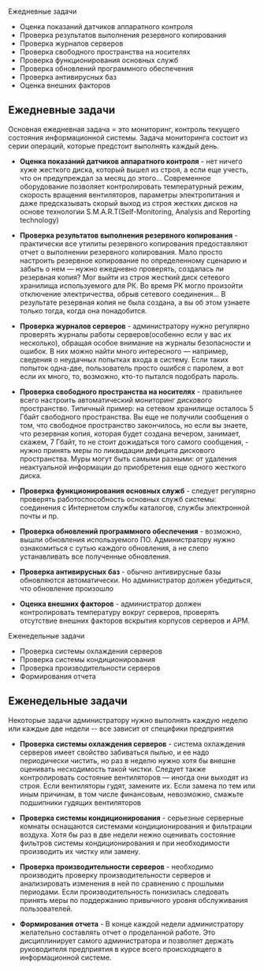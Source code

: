 Ежедневные задачи  
* Оценка показаний датчиков аппаратного контроля  
* Проверка результатов выполнения резервного копирования  
* Проверка журналов серверов  
* Проверка свободного пространства на носителях  
* Проверка функционирования основных служб  
* Проверка обновлений программного обеспечения  
* Проверка антивирусных баз  
* Оценка внешних факторов  

## Ежедневные задачи
Основная ежедневная задача = это мониторинг, контроль текущего состояния информационной системы. Задача мониторинга состоит из серии операций, которые предстоит выполнять каждый день.

- **Оценка показаний датчиков аппаратного контроля** - нет ничего хуже жесткого диска, который вышел из строя, а если еще учесть, что он предупреждал за месяц до этого...
Современное оборудование позволяет контролировать температурный режим, скорость вращения вентиляторов, параметры электропитания и
даже предсказывать скорый выход из строя жестких дисков на основе технологии S.M.A.R.T(Self-Monitoring, Analysis and Reporting technology)

- **Проверка результатов выполнения резервного копирования** - практически все утилиты резервного копирования предоставляют отчет о выполнении резервного копирования.
Мало просто настроить резервное копирование по определенному сценарию и забыть о нем — нужно ежедневно проверять, создалась ли резервная копия? Мог выйти из строя жесткий диск сетевого хранилища используемого для РК. Во время РК могло произойти отключение электричества, обрыв сетевого соединения...
В результате резервная копия не была создана, а вы об этом узнаете только тогда, когда она понадобится.

- **Проверка журналов серверов** - администратору нужно регулярно проверять журналы работы серверов(особенно если у вас их несколько), обращая особое внимание на журналы безопасности и ошибок. В них можно найти много интересного — например, сведения о неудачных попытках входа в систему. Если таких попыток одна-две, пользователь просто ошибся с паролем, а вот если их много, то, возможно, кто-то пытался подобрать пароль.

- **Проверка свободного пространства на носителях** - правильнее всего настроить автоматический мониторинг дискового пространство.
Типичный пример: на сетевом хранилище осталось 5 Гбайт свободного пространства.
Вы еще не получили сообщения о том, что свободное пространство закончилось, но если вы знаете, что резервная копия, которая будет создана вечером, занимает,
скажем, 7 Гбайт, то не стоит дожидаться того самого сообщения, - нужно принять меры по ликвидации дефицита дискового пространства. Муры могут быть самыми разными:
от удаления неактуальной информации до приобретения еще одного жесткого диска.

- **Проверка функционирования основных служб** - следует регулярно проверять работоспособность основных служб системы: соединения с Интернетом службы каталогов, службы электронной почты и пр.

- **Проверка обновлений программного обеспечения** - возможно, вышли обновления используемого ПО. Администратору нужно ознакомиться с сутью каждого обновления, а не слепо устанавливать все полученные обновления.

- **Проверка антивирусных баз** - обычно антивирусные базы обновляются автоматически. Но администратор должен убедиться, что обновление произошло

- **Оценка внешних факторов** - администратор должен контролировать температуру вокруг серверов, проверять отсутствие внешних факторов вскрытия корпусов серверов и АРМ.

Еженедельные задачи
* Проверка системы охлаждения серверов
* Проверка системы кондиционирования
* Проверка производительности серверов
* Формирования отчета

## Еженедельные задачи
Некоторые задачи администратору нужно выполнять каждую неделю или каждые две недели -- все зависит от специфики предприятия
- **Проверка системы охлаждения серверов** - система охлаждения серверов имеет свойство забиваться пылью, и ее надо периодически чистить, но раз в неделю нужно хотя бы внешне оценивать несходимость такой чистки. Следует также контролировать состояние вентиляторов — иногда они выходят из строя. Если вентиляторы гудят, замените их. Если замена по тем или иным причинам, в том числе финансовым, невозможно, смажьте подшипники гудящих вентиляторов

- **Проверка системы кондиционирования** - серьезные серверные комнаты оснащаются системами кондиционирования и фильтрации воздуха. Хотя бы раз в две недели нежно оценивать состояние фильтров системы кондиционирования и при необходимости производить их чистку или замену.

- **Проверка производительности серверов** - необходимо производить проверку производительности серверов и анализировать изменения в ней по сравнению с прошлыми периодами. Если производительность понизилась следовать принять меры по поддержанию привычного уровня обслуживания пользователей.

- **Формирования отчета** - В конце каждой недели администратору желательно составлять отчет о проделанной работе. Это дисциплинирует самого администратора и позволяет держать руководителя предприятия в курсе всего происходящего в информационной системе.
